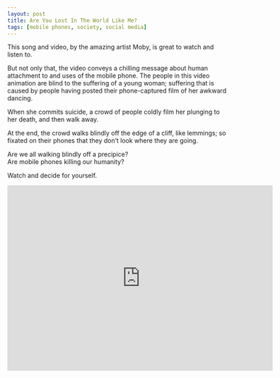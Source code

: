 ```yaml
---
layout: post
title: Are You Lost In The World Like Me? 
tags: [mobile phones, society, social media]
---
```


This song and video, by the amazing artist Moby, is great to watch and listen to. 

But not only that, the video conveys a chilling message about human attachment to and uses of the mobile phone. The people in this video animation are blind to the suffering of a young woman; suffering that is caused by people having posted their phone-captured film of her awkward dancing. 

When she commits suicide, a crowd of people coldly film her plunging to her death, and then walk away. 

At the end, the crowd walks blindly off the edge of a cliff, like lemmings; so fixated on their phones that they don’t look where they are going. 

Are we all walking blindly off a precipice?<br>
Are mobile phones killing our humanity? 

Watch and decide for yourself.

<iframe width="600" height="420" src="https://www.youtube.com/embed/VASywEuqFd8" frameborder="0" allow="accelerometer; autoplay; encrypted-media; gyroscope; picture-in-picture" allowfullscreen></iframe>
